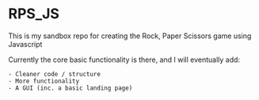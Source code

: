 # RPS_JS

This is my sandbox repo for creating the Rock, Paper Scissors game using Javascript

Currently the core basic functionality is there, and I will eventually add:

    - Cleaner code / structure
    - More functionality
    - A GUI (inc. a basic landing page)